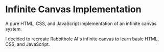 # Infinite Canvas Implementation

A pure HTML, CSS, and JavaScript implementation of an infinite canvas system.

I decided to recreate Rabbithole AI's infinite canvas to learn basic HTML, CSS, and JavaScript. 